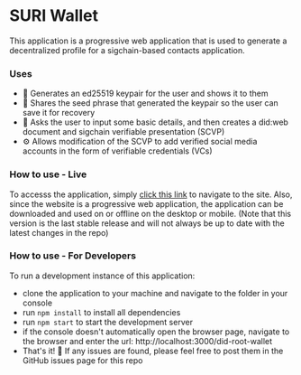 # SURI Wallet
This application is a progressive web application that is used to generate a decentralized profile for a sigchain-based contacts application.

### Uses
* 🔐 Generates an ed25519 keypair for the user and shows it to them
* 🌱 Shares the seed phrase that generated the keypair so the user can save it for recovery
* 📑 Asks the user to input some basic details, and then creates a did:web document and sigchain verifiable presentation (SCVP)
* ⚙️ Allows modification of the SCVP to add verified social media accounts in the form of verifiable credentials (VCs)
### How to use - Live
To accesss the application, simply [click this link](https://aus36.github.io/did-root-wallet/) to navigate to the site. Also, since the website is a progressive web application, the application can be downloaded and used on or offline on the desktop or mobile. (Note that this version is the last stable release and will not always be up to date with the latest changes in the repo)

### How to use - For Developers
To run a development instance of this application:
* clone the application to your machine and navigate to the folder in your console
* run ```npm install``` to install all dependencies
* run ```npm start``` to start the development server
* if the console doesn't automatically open the browser page, navigate to the browser and enter the url: http://localhost:3000/did-root-wallet
* That's it! 🎉 If any issues are found, please feel free to post them in the GitHub issues page for this repo
